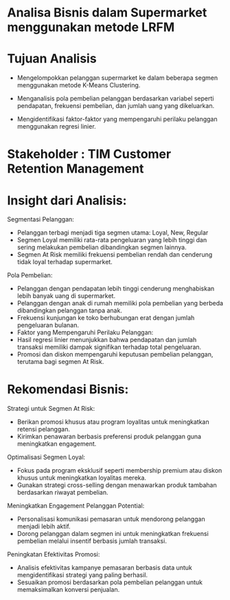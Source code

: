 # **Analisa Bisnis dalam Supermarket menggunakan metode LRFM**

# Tujuan Analisis
* Mengelompokkan pelanggan supermarket ke dalam beberapa segmen menggunakan metode K-Means Clustering.

* Menganalisis pola pembelian pelanggan berdasarkan variabel seperti pendapatan, frekuensi pembelian, dan jumlah uang yang dikeluarkan.

* Mengidentifikasi faktor-faktor yang mempengaruhi perilaku pelanggan menggunakan regresi linier.

# Stakeholder : TIM Customer Retention Management

# Insight dari Analisis:

Segmentasi Pelanggan:

* Pelanggan terbagi menjadi tiga segmen utama: Loyal, New, Regular
* Segmen Loyal memiliki rata-rata pengeluaran yang lebih tinggi dan sering melakukan pembelian dibandingkan segmen lainnya.
* Segmen At Risk memiliki frekuensi pembelian rendah dan cenderung tidak loyal terhadap supermarket.

Pola Pembelian:

* Pelanggan dengan pendapatan lebih tinggi cenderung menghabiskan lebih banyak uang di supermarket.
* Pelanggan dengan anak di rumah memiliki pola pembelian yang berbeda dibandingkan pelanggan tanpa anak.
* Frekuensi kunjungan ke toko berhubungan erat dengan jumlah pengeluaran bulanan.
* Faktor yang Mempengaruhi Perilaku Pelanggan:
* Hasil regresi linier menunjukkan bahwa pendapatan dan jumlah transaksi memiliki dampak signifikan terhadap total pengeluaran.
* Promosi dan diskon mempengaruhi keputusan pembelian pelanggan, terutama bagi segmen At Risk.

# Rekomendasi Bisnis:

Strategi untuk Segmen At Risk:

* Berikan promosi khusus atau program loyalitas untuk meningkatkan retensi pelanggan.
* Kirimkan penawaran berbasis preferensi produk pelanggan guna meningkatkan engagement.

Optimalisasi Segmen Loyal:

* Fokus pada program eksklusif seperti membership premium atau diskon khusus untuk meningkatkan loyalitas mereka.
* Gunakan strategi cross-selling dengan menawarkan produk tambahan berdasarkan riwayat pembelian.

Meningkatkan Engagement Pelanggan Potential:

* Personalisasi komunikasi pemasaran untuk mendorong pelanggan menjadi lebih aktif.
* Dorong pelanggan dalam segmen ini untuk meningkatkan frekuensi pembelian melalui insentif berbasis jumlah transaksi.

Peningkatan Efektivitas Promosi:

* Analisis efektivitas kampanye pemasaran berbasis data untuk mengidentifikasi strategi yang paling berhasil.
* Sesuaikan promosi berdasarkan pola pembelian pelanggan untuk memaksimalkan konversi penjualan.
